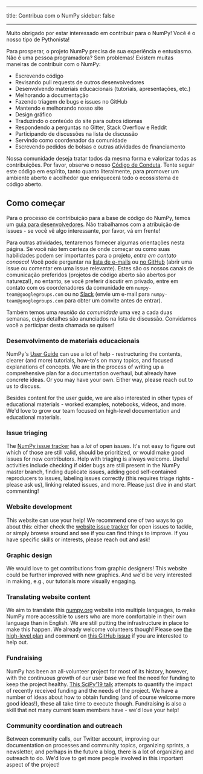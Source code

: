 - - -
title: Contribua com o NumPy sidebar: false
- - -

Muito obrigado por estar interessado em contribuir para o NumPy! Você é o nosso tipo de Pythonista!

Para prosperar, o projeto NumPy precisa de sua experiência e entusiasmo. Não é uma pessoa programadora? Sem problemas! Existem muitas maneiras de contribuir com o NumPy:

- Escrevendo código
- Revisando pull requests de outros desenvolvedores
- Desenvolvendo materiais educacionais (tutoriais, apresentações, etc.)
- Melhorando a documentação
- Fazendo triagem de bugs e issues no GitHub
- Mantendo e melhorando nosso site
- Design gráfico
- Traduzindo o conteúdo do site para outros idiomas
- Respondendo a perguntas no Gitter, Stack Overflow e Reddit
- Participando de discussões na lista de discussão
- Servindo como coordenador da comunidade
- Escrevendo pedidos de bolsas e outras atividades de financiamento

Nossa comunidade deseja tratar todos da mesma forma e valorizar todas as contribuições. Por favor, observe o nosso [Código de Conduta](/code-of-conduct). Tente seguir este código em espírito, tanto quanto literalmente, para promover um ambiente aberto e acolhedor que enriquecerá todo o ecossistema de código aberto.

## Como começar

Para o processo de contribuição para a base de código do NumPy, temos um [guia para desenvolvedores](https://numpy.org/devdocs/dev/index.html#development-process-summary). Não trabalhamos com a atribuição de issues - se você vê algo interessante, por favor, vá em frente!

Para outras atividades, tentaremos fornecer algumas orientações nesta página. Se você não tem certeza de onde começar ou como suas habilidades podem ser importantes para o projeto, _entre em contato conosco_! Você pode perguntar na [lista de e-mails](https://mail.python.org/mailman/listinfo/numpy-discussion) ou [no GitHub](http://github.com/numpy/numpy) (abrir uma issue ou comentar em uma issue relevante). Estes são os nossos canais de comunicação preferidos (projetos de código aberto são abertos por natureza!), no entanto, se você preferir discutir em privado, entre em contato com os coordenadores da comunidade em `numpy-team@googlegroups.com` ou no [Slack](https://numpy-team.slack.com) (envie um e-mail para `numpy-team@googlegroups.com` para obter um convite antes de entrar).

Também temos uma _reunião da comunidade_ uma vez a cada duas semanas, cujos detalhes são anunciados na lista de discussão. Convidamos você a participar desta chamada se quiser!


### Desenvolvimento de materiais educacionais

NumPy's [User Guide](https://numpy.org/devdocs) can use a lot of help - restructuring the contents, clearer (and more) tutorials, how-to's on many topics, and focused explanations of concepts. We are in the process of writing up a comprehensive plan for a documentation overhaul, but already have concrete ideas. Or you may have your own. Either way, please reach out to us to discuss.

Besides content for the user guide, we are also interested in other types of educational materials - worked examples, notebooks, videos, and more. We'd love to grow our team focused on high-level documentation and educational materials.


### Issue triaging

The [NumPy issue tracker](https://github.com/numpy/numpy/issues) has a _lot_ of open issues. It's not easy to figure out which of those are still valid, should be prioritized, or would make good issues for new contributors. Help with triaging is always welcome. Useful activities include checking if older bugs are still present in the NumPy master branch, finding duplicate issues, adding good self-contained reproducers to issues, labeling issues correctly (this requires triage rights - please ask us), linking related issues, and more. Please just dive in and start commenting!


### Website development

This website can use your help! We recommend one of two ways to go about this: either check the [website issue tracker](https://github.com/numpy/numpy.org) for open issues to tackle, or simply browse around and see if you can find things to improve. If you have specific skills or interests, please reach out and ask!


### Graphic design

We would love to get contributions from graphic designers! This website could be further improved with new graphics. And we'd be very interested in making, e.g., our tutorials more visually engaging.


### Translating website content

We aim to translate this [numpy.org](https://numpy.org) website into multiple languages, to make NumPy more accessible to users who are more comfortable in their own language than in English. We are still putting the infrastructure in place to make this happen. We already welcome volunteers though! Please see [the high-level plan](https://numpy.org/neps/nep-0028-website-redesign.html#translation-multilingual-i18n) and comment on [this GitHub issue](https://github.com/numpy/numpy.org/issues/55) if you are interested to help out.


### Fundraising

NumPy has been an all-volunteer project for most of its history, however, with the continuous growth of our user base we feel the need for funding to keep the project healthy. [This SciPy'19 talk](https://www.youtube.com/watch?v=dBTJD_FDVjU) attempts to quantify the impact of recently received funding and the needs of the project. We have a number of ideas about how to obtain funding (and of course welcome more good ideas!), these all take time to execute though. Fundraising is also a skill that not many current team members have - we'd love your help!


### Community coordination and outreach

Between community calls, our Twitter account, improving our documentation on processes and community topics, organizing sprints, a newsletter, and perhaps in the future a blog, there is a lot of organizing and outreach to do. We'd love to get more people involved in this important aspect of the project!

